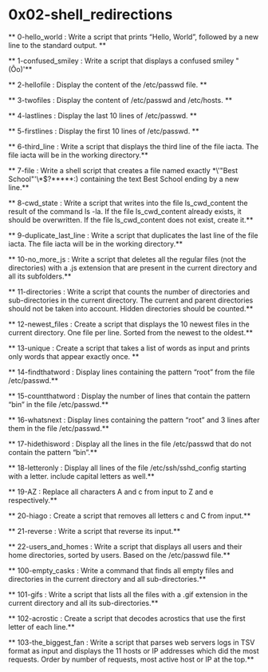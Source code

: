 # 0x02-shell_redirections
** 0-hello_world : Write a script that prints “Hello, World”, followed by a new line to the standard output. **

** 1-confused_smiley : Write a script that displays a confused smiley "(Ôo)'**

** 2-hellofile : Display the content of the /etc/passwd file. **

** 3-twofiles : Display the content of /etc/passwd and /etc/hosts. **

** 4-lastlines : Display the last 10 lines of /etc/passwd. **

** 5-firstlines : Display the first 10 lines of /etc/passwd. **

** 6-third_line : Write a script that displays the third line of the file iacta. The file iacta will be in the working directory.**

** 7-file : Write a shell script that creates a file named exactly \*\\'"Best School"\'\\*$\?\*\*\*\*\*:) containing the text Best School ending by a new line.**

** 8-cwd_state : Write a script that writes into the file ls_cwd_content the result of the command ls -la. If the file ls_cwd_content already exists, it should be overwritten. If the file ls_cwd_content does not exist, create it.**

** 9-duplicate_last_line : Write a script that duplicates the last line of the file iacta. The file iacta will be in the working directory.**

** 10-no_more_js : Write a script that deletes all the regular files (not the directories) with a .js extension that are present in the current directory and all its subfolders.**

** 11-directories : Write a script that counts the number of directories and sub-directories in the current directory. The current and parent directories should not be taken into account. Hidden directories should be counted.**

** 12-newest_files : Create a script that displays the 10 newest files in the current directory. One file per line. Sorted from the newest to the oldest.**

** 13-unique : Create a script that takes a list of words as input and prints only words that appear exactly once. **

** 14-findthatword : Display lines containing the pattern “root” from the file /etc/passwd.**

** 15-countthatword : Display the number of lines that contain the pattern “bin” in the file /etc/passwd.**

** 16-whatsnext : Display lines containing the pattern “root” and 3 lines after them in the file /etc/passwd.**

** 17-hidethisword : Display all the lines in the file /etc/passwd that do not contain the pattern “bin”.**

** 18-letteronly : Display all lines of the file /etc/ssh/sshd_config starting with a letter. include capital letters as well.**

** 19-AZ : Replace all characters A and c from input to Z and e respectively.**

** 20-hiago : Create a script that removes all letters c and C from input.**

** 21-reverse : Write a script that reverse its input.**

** 22-users_and_homes : Write a script that displays all users and their home directories, sorted by users. Based on the /etc/passwd file.**

** 100-empty_casks : Write a command that finds all empty files and directories in the current directory and all sub-directories.**

** 101-gifs : Write a script that lists all the files with a .gif extension in the current directory and all its sub-directories.**

** 102-acrostic : Create a script that decodes acrostics that use the first letter of each line.**

** 103-the_biggest_fan : Write a script that parses web servers logs in TSV format as input and displays the 11 hosts or IP addresses which did the most requests. Order by number of requests, most active host or IP at the top.**
